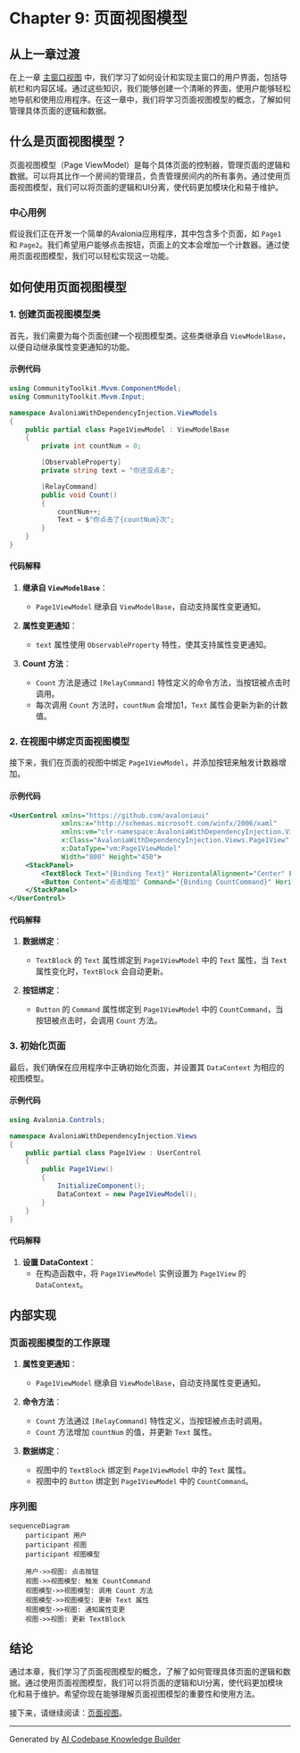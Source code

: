 # Chapter 9: 页面视图模型

## 从上一章过渡

在上一章 [主窗口视图](08_主窗口视图_.md) 中，我们学习了如何设计和实现主窗口的用户界面，包括导航栏和内容区域。通过这些知识，我们能够创建一个清晰的界面，使用户能够轻松地导航和使用应用程序。在这一章中，我们将学习页面视图模型的概念，了解如何管理具体页面的逻辑和数据。

## 什么是页面视图模型？

页面视图模型（Page ViewModel）是每个具体页面的控制器，管理页面的逻辑和数据。可以将其比作一个房间的管理员，负责管理房间内的所有事务。通过使用页面视图模型，我们可以将页面的逻辑和UI分离，使代码更加模块化和易于维护。

### 中心用例

假设我们正在开发一个简单的Avalonia应用程序，其中包含多个页面，如 `Page1` 和 `Page2`。我们希望用户能够点击按钮，页面上的文本会增加一个计数器。通过使用页面视图模型，我们可以轻松实现这一功能。

## 如何使用页面视图模型

### 1. 创建页面视图模型类

首先，我们需要为每个页面创建一个视图模型类。这些类继承自 `ViewModelBase`，以便自动继承属性变更通知的功能。

#### 示例代码

```csharp
using CommunityToolkit.Mvvm.ComponentModel;
using CommunityToolkit.Mvvm.Input;

namespace AvaloniaWithDependencyInjection.ViewModels
{
    public partial class Page1ViewModel : ViewModelBase
    {
        private int countNum = 0;

        [ObservableProperty]
        private string text = "你还没点击";

        [RelayCommand]
        public void Count()
        {
            countNum++;
            Text = $"你点击了{countNum}次";
        }
    }
}
```

#### 代码解释

1. **继承自 `ViewModelBase`**：
   - `Page1ViewModel` 继承自 `ViewModelBase`，自动支持属性变更通知。

2. **属性变更通知**：
   - `text` 属性使用 `ObservableProperty` 特性，使其支持属性变更通知。

3. **Count 方法**：
   - `Count` 方法是通过 `[RelayCommand]` 特性定义的命令方法，当按钮被点击时调用。
   - 每次调用 `Count` 方法时，`countNum` 会增加1，`Text` 属性会更新为新的计数值。

### 2. 在视图中绑定页面视图模型

接下来，我们在页面的视图中绑定 `Page1ViewModel`，并添加按钮来触发计数器增加。

#### 示例代码

```xml
<UserControl xmlns="https://github.com/avaloniaui"
             xmlns:x="http://schemas.microsoft.com/winfx/2006/xaml"
             xmlns:vm="clr-namespace:AvaloniaWithDependencyInjection.ViewModels"
             x:Class="AvaloniaWithDependencyInjection.Views.Page1View"
             x:DataType="vm:Page1ViewModel"
             Width="800" Height="450">
    <StackPanel>
        <TextBlock Text="{Binding Text}" HorizontalAlignment="Center" FontSize="20"/>
        <Button Content="点击增加" Command="{Binding CountCommand}" HorizontalAlignment="Center" Margin="20"/>
    </StackPanel>
</UserControl>
```

#### 代码解释

1. **数据绑定**：
   - `TextBlock` 的 `Text` 属性绑定到 `Page1ViewModel` 中的 `Text` 属性，当 `Text` 属性变化时，`TextBlock` 会自动更新。

2. **按钮绑定**：
   - `Button` 的 `Command` 属性绑定到 `Page1ViewModel` 中的 `CountCommand`，当按钮被点击时，会调用 `Count` 方法。

### 3. 初始化页面

最后，我们确保在应用程序中正确初始化页面，并设置其 `DataContext` 为相应的视图模型。

#### 示例代码

```csharp
using Avalonia.Controls;

namespace AvaloniaWithDependencyInjection.Views
{
    public partial class Page1View : UserControl
    {
        public Page1View()
        {
            InitializeComponent();
            DataContext = new Page1ViewModel();
        }
    }
}
```

#### 代码解释

1. **设置 DataContext**：
   - 在构造函数中，将 `Page1ViewModel` 实例设置为 `Page1View` 的 `DataContext`。

## 内部实现

### 页面视图模型的工作原理

1. **属性变更通知**：
   - `Page1ViewModel` 继承自 `ViewModelBase`，自动支持属性变更通知。

2. **命令方法**：
   - `Count` 方法通过 `[RelayCommand]` 特性定义，当按钮被点击时调用。
   - `Count` 方法增加 `countNum` 的值，并更新 `Text` 属性。

3. **数据绑定**：
   - 视图中的 `TextBlock` 绑定到 `Page1ViewModel` 中的 `Text` 属性。
   - 视图中的 `Button` 绑定到 `Page1ViewModel` 中的 `CountCommand`。

### 序列图

```mermaid
sequenceDiagram
    participant 用户
    participant 视图
    participant 视图模型

    用户->>视图: 点击按钮
    视图->>视图模型: 触发 CountCommand
    视图模型->>视图模型: 调用 Count 方法
    视图模型->>视图模型: 更新 Text 属性
    视图模型->>视图: 通知属性变更
    视图->>视图: 更新 TextBlock
```

## 结论

通过本章，我们学习了页面视图模型的概念，了解了如何管理具体页面的逻辑和数据。通过使用页面视图模型，我们可以将页面的逻辑和UI分离，使代码更加模块化和易于维护。希望你现在能够理解页面视图模型的重要性和使用方法。

接下来，请继续阅读：[页面视图](10_页面视图_.md)。

---

Generated by [AI Codebase Knowledge Builder](https://github.com/The-Pocket/Tutorial-Codebase-Knowledge)